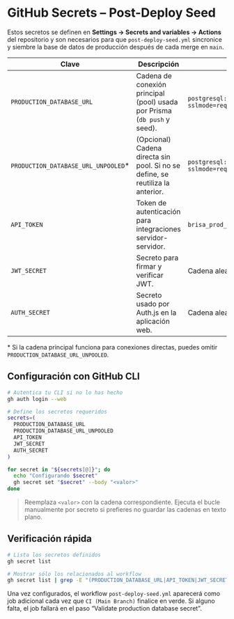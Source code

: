 # GitHub Secrets – Post-Deploy Seed

Estos secretos se definen en **Settings → Secrets and variables → Actions** del repositorio y son necesarios para que `post-deploy-seed.yml` sincronice y siembre la base de datos de producción después de cada merge en `main`.

| Clave                                | Descripción                                                                    | Ejemplo / Formato                                         |
| ------------------------------------ | ------------------------------------------------------------------------------ | --------------------------------------------------------- |
| `PRODUCTION_DATABASE_URL`            | Cadena de conexión principal (pool) usada por Prisma (`db push` y seed).       | `postgresql://user:password@host:5432/db?sslmode=require` |
| `PRODUCTION_DATABASE_URL_UNPOOLED`\* | (Opcional) Cadena directa sin pool. Si no se define, se reutiliza la anterior. | `postgresql://user:password@host:5432/db?sslmode=require` |
| `API_TOKEN`                          | Token de autenticación para integraciones servidor-servidor.                   | `brisa_prod_token_xxxxx`                                  |
| `JWT_SECRET`                         | Secreto para firmar y verificar JWT.                                           | Cadena aleatoria de 32+ caracteres                        |
| `AUTH_SECRET`                        | Secreto usado por Auth.js en la aplicación web.                                | Cadena aleatoria de 32+ caracteres                        |

\* Si la cadena principal funciona para conexiones directas, puedes omitir `PRODUCTION_DATABASE_URL_UNPOOLED`.

## Configuración con GitHub CLI

```bash
# Autentica tu CLI si no lo has hecho
gh auth login --web

# Define los secretos requeridos
secrets=(
  PRODUCTION_DATABASE_URL
  PRODUCTION_DATABASE_URL_UNPOOLED
  API_TOKEN
  JWT_SECRET
  AUTH_SECRET
)

for secret in "${secrets[@]}"; do
  echo "Configurando $secret"
  gh secret set "$secret" --body "<valor>"
done
```

> Reemplaza `<valor>` con la cadena correspondiente. Ejecuta el bucle manualmente por secreto si prefieres no guardar las cadenas en texto plano.

## Verificación rápida

```bash
# Lista los secretos definidos
gh secret list

# Mostrar sólo los relacionados al workflow
gh secret list | grep -E "(PRODUCTION_DATABASE_URL|API_TOKEN|JWT_SECRET|AUTH_SECRET)"
```

Una vez configurados, el workflow `post-deploy-seed.yml` aparecerá como job adicional cada vez que `CI (Main Branch)` finalice en verde. Si alguno falta, el job fallará en el paso “Validate production database secret”.
